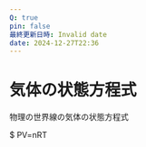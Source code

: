 ```yaml
---
Q: true
pin: false
最終更新日時: Invalid date
date: 2024-12-27T22:36
---
```

# 気体の状態方程式

物理の世界線の気体の状態方程式

$ PV=nRT